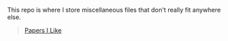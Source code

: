 This repo is where I store miscellaneous files that don't really fit anywhere else.

> [Papers I Like](likes.md)
